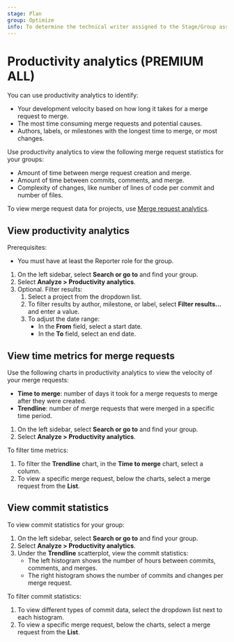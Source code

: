 ```yaml
---
stage: Plan
group: Optimize
info: To determine the technical writer assigned to the Stage/Group associated with this page, see https://handbook.gitlab.com/handbook/product/ux/technical-writing/#assignments
---
```


# Productivity analytics **(PREMIUM ALL)**

You can use productivity analytics to identify:

- Your development velocity based on how long it takes for a merge request to merge.
- The most time consuming merge requests and potential causes.
- Authors, labels, or milestones with the longest time to merge, or most changes.

Use productivity analytics to view the following merge request statistics for your groups:

- Amount of time between merge request creation and merge.
- Amount of time between commits, comments, and merge.
- Complexity of changes, like number of lines of code per commit and number of files.

To view merge request data for projects, use [Merge request analytics](../analytics/merge_request_analytics.md).

## View productivity analytics

Prerequisites:

- You must have at least the Reporter role for the group.

1. On the left sidebar, select **Search or go to** and find your group.
1. Select **Analyze > Productivity analytics**.
1. Optional. Filter results:
   1. Select a project from the dropdown list.
   1. To filter results by author, milestone, or label,
   select **Filter results...** and enter a value.
   1. To adjust the date range:
      - In the **From** field, select a start date.
      - In the **To** field, select an end date.

## View time metrics for merge requests

Use the following charts in productivity analytics to view the velocity of your merge requests:

- **Time to merge**: number of days it took for a
merge requests to merge after they were created.
- **Trendline**: number of merge requests that were merged in a specific time period.

1. On the left sidebar, select **Search or go to** and find your group.
1. Select **Analyze > Productivity analytics**.

To filter time metrics:

1. To filter the **Trendline** chart, in the **Time to merge** chart, select a column.
1. To view a specific merge request, below the charts, select a merge request from the **List**.

## View commit statistics

To view commit statistics for your group:

1. On the left sidebar, select **Search or go to** and find your group.
1. Select **Analyze > Productivity analytics**.
1. Under the **Trendline** scatterplot, view the commit statistics:
   - The left histogram shows the number of hours between commits, comments, and merges.
   - The right histogram shows the number of commits and changes per merge request.

To filter commit statistics:

1. To view different types of commit data, select the dropdown list next to each histogram.
1. To view a specific merge request, below the charts, select a merge request from the **List**.
